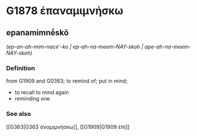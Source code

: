 # G1878 ἐπαναμιμνήσκω

## epanamimnḗskō

_(ep-an-ah-mim-nace'-ko | ep-ah-na-meem-NAY-skoh | ape-ah-na-meem-NAY-skoh)_

### Definition

from G1909 and G0363; to remind of; put in mind; 

- to recall to mind again
- reminding one

### See also

[[G363|G363 ἀναμιμνήσκω]], [[G1909|G1909 ἐπί]]
